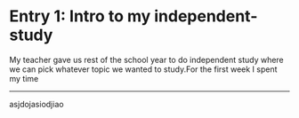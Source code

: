 # Entry 1: Intro to my independent-study
My teacher gave us rest of the school year to do independent study where we can pick whatever topic we wanted to study.For the first week I spent my time 
___
asjdojasiodjiao